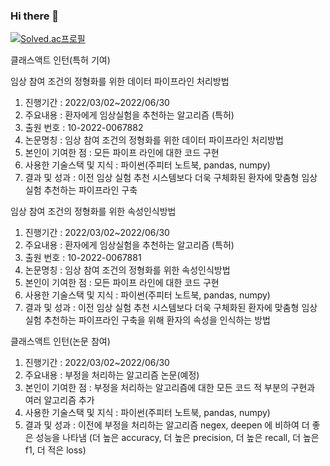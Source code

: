 ### Hi there 👋

[![Solved.ac프로필](http://mazassumnida.wtf/api/v2/generate_badge?boj=inth9198)](https://solved.ac/inth9198)

클래스액트 인턴(특허 기여)

임상 참여 조건의 정형화를 위한 데이터 파이프라인 처리방법
1) 진행기간 : 2022/03/02~2022/06/30
2) 주요내용 : 환자에게 임상실험을 추천하는 알고리즘 (특허)
3) 출원 번호 : 10-2022-0067882
4) 논문명칭 : 임상 참여 조건의 정형화를 위한 데이터 파이프라인 처리방법
5) 본인이 기여한 점 : 모든 파이프 라인에 대한 코드 구현
6) 사용한 기술스택 및 지식 : 파이썬(주피터 노트북, pandas, numpy)
7) 결과 및 성과 : 이전 임상 실험 추천 시스템보다 더욱 구체화된 환자에 맞춤형 임상 실험 추천하는 파이프라인 구축

임상 참여 조건의 정형화를 위한 속성인식방법

1) 진행기간 : 2022/03/02~2022/06/30
2) 주요내용 : 환자에게 임상실험을 추천하는 알고리즘 (특허)
3) 출원 번호 : 10-2022-0067881
4) 논문명칭 : 임상 참여 조건의 정형화를 위한 속성인식방법
5) 본인이 기여한 점 : 모든 파이프 라인에 대한 코드 구현
6) 사용한 기술스택 및 지식 : 파이썬(주피터 노트북, pandas, numpy)
7) 결과 및 성과 : 이전 임상 실험 추천 시스템보다 더욱 구체화된 환자에 맞춤형 임상 실험 추천하는 파이프라인 구축을 위해 환자의 속성을 인식하는 방법

클래스액트 인턴(논문 참여)

1) 진행기간 : 2022/03/02~2022/06/30
2) 주요내용 : 부정을 처리하는 알고리즘 논문(예정)
3) 본인이 기여한 점 : 부정을 처리하는 알고리즘에 대한 모든 코드 적 부분의 구현과 여러 알고리즘 추가
4) 사용한 기술스택 및 지식 : 파이썬(주피터 노트북, pandas, numpy)
5) 결과 및 성과 : 이전에 부정을 처리하는 알고리즘 negex, deepen 에 비하여 더 좋은 성능을 나타냄 (더 높은 accuracy, 더 높은 precision, 더 높은 recall, 더 높은 f1, 더 적은 loss)
